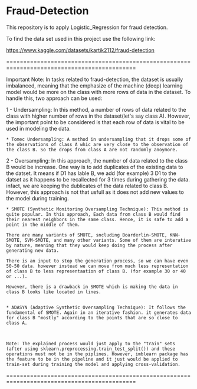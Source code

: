 # Fraud-Detection

This repository is to apply Logistic_Regression for fraud detection.

To find the data set used in this project use the following link:

https://www.kaggle.com/datasets/kartik2112/fraud-detection


============================================================================================

Important Note: In tasks related to fraud-detection, the dataset is usually imbalanced, meaning that the emphasize of the machine (deep) learning model would be more on the class with more rows of data in the dataset. To handle this, two approach can be used:

1 - Undersampling: In this method, a number of rows of data related to the class with higher number of rows in the dataset(let's say class A). However, the important point to be considered is that each row of data is vital to be used in modeling the data.

	* Tomec Undersampling: A method in undersampling that it drops some of the observations of class A whic are very close to the observation of the class B. So the drops from class A are not randomly anoymore.

2 - Oversampling: In this approach, the number of data related to the class B would be increase. One way is to add duplicates of the existing data to the datset. It means if D1 has lable B, we add (for example) 3  D1 to the datset as it happens to be recallected for 3 times during gathering the data. infact, we are keeping the dublicates of the data related to class B. However, this approach is not that usfull as it does not add new values to the model during training. 

	* SMOTE (Synthetic Monitoring Oversampling Technique): This method is quite popular. In this approach, Each data from class B would find their nearest neighbors in the same class. Hence, it is safe to add a point in the middle of them. 

	There are many variants of SMOTE, sncluding Boarderlin-SMOTE, KNN-SMOTE, SVM-SMOTE, and many other variants. Some of them are interative by nature, meaning that they would keep doing the process after generating new data.

	There is an input to stop the generation process, so we can have even 50-50 data. however instead we can move from much less representation of class B to less representaation of class B. (for example 30 or 40 or ...).

	However, there is a drawback in SMOTE which is making the data in class B looks like located in lines.


	* ADASYN (Adaptive Synthetic Oversampling Technique): It follows the fundamental of SMOTE. Again in an iterative fashion. it generates data for class B "mostly" according to the points that are so close to class A. 



	Note: The explained process would just apply to the "train" sets (after using sklearn.preprocessing.train_test_split()) and these operations must not be in the piplines. However, imblearn package has the feature to be in the pipeline and it just would be applied to train-set during training the model and applying cross-validation.
	 


============================================================================================